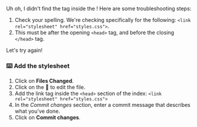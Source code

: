 Uh oh, I didn't find the <link> tag inside the <head>! Here are some troubleshooting steps:

1. Check your spelling. We're checking specifically for the following: `<link rel="stylesheet" href="styles.css">`.
2. This must be after the opening `<head>` tag, and before the closing `</head>` tag.

Let's try again!

### :keyboard: Add the stylesheet

1. Click on **Files Changed**.
1. Click on the :pencil: to edit the file.
1. Add the link tag inside the `<head>` section of the index: `<link rel="stylesheet" href="styles.css">`
1. In the _Commit changes_ section, enter a commit message that describes what you've done.
1. Click on **Commit changes**.
